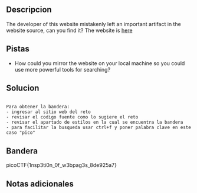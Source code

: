 ## Descripcion
The developer of this website mistakenly left an important artifact in the website source, can you find it? The website is [here](http://saturn.picoctf.net:52523/)

## Pistas
-  How could you mirror the website on your local machine so you could use more powerful tools for searching?

## Solucion

```

Para obtener la bandera:
- ingresar al sitio web del reto
- revisar el codigo fuente como lo sugiere el reto
- revisar el apartado de estilos en la cual se encuentra la bandera
- para facilitar la busqueda usar ctrl+f y poner palabra clave en este caso "pico"
```
## Bandera

picoCTF{1nsp3ti0n_0f_w3bpag3s_8de925a7}

## Notas adicionales
